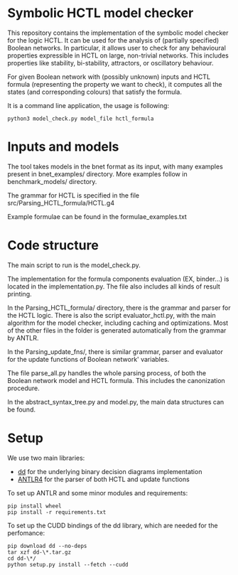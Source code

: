 # Symbolic HCTL model checker

This repository contains the implementation of the symbolic model checker for the logic HCTL.
It can be used for the analysis of (partially specified) Boolean networks. In particular, it allows user to check for any behavioural properties expressible in HCTL on large, non-trivial networks. This includes properties like stability, bi-stability, attractors, or oscillatory behaviour.

For given Boolean network with (possibly unknown) inputs and HCTL formula (representing the property we want to check), it computes all the states (and corresponding colours) that satisfy the formula.

It is a command line application, the usage is following:
```
python3 model_check.py model_file hctl_formula
```

# Inputs and models

The tool takes models in the bnet format as its input, with many examples present in bnet_examples/ directory. More examples follow in benchmark_models/ directory.

The grammar for HCTL is specified in the file src/Parsing_HCTL_formula/HCTL.g4

Example formulae can be found in the formulae_examples.txt

# Code structure

The main script to run is the model_check.py.

The implementation for the formula components evaluation (EX, binder...) is located in the implementation.py. 
The file also includes all kinds of result printing.

In the Parsing_HCTL_formula/ directory, there is the grammar and parser for the HCTL logic. 
There is also the script evaluator_hctl.py, with the main algorithm for the model checker, including caching and optimizations.
Most of the other files in the folder is generated automatically from the grammar by ANTLR.

In the Parsing_update_fns/, there is similar grammar, parser and evaluator for the update functions of Boolean network' variables.

The file parse_all.py handles the whole parsing process, of both the Boolean network model and HCTL formula.
This includes the canonization procedure.

In the abstract_syntax_tree.py and model.py, the main data structures can be found.

# Setup

We use two main libraries:
- [dd](https://github.com/tulip-control/dd) for the underlying binary decision diagrams implementation
- [ANTLR4](https://github.com/antlr/antlr4/blob/master/doc/python-target.md) for the parser of both HCTL and update functions

To set up ANTLR and some minor modules and requirements:
```
pip install wheel
pip install -r requirements.txt
```

To set up the CUDD bindings of the dd library, which are needed for the perfomance:
```
pip download dd --no-deps  
tar xzf dd-\*.tar.gz  
cd dd-\*/  
python setup.py install --fetch --cudd  
```
